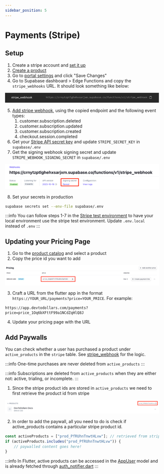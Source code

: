 ```yaml
---
sidebar_position: 5
---
```

# Payments (Stripe)

## Setup

1. Create a stripe account and [set it up](https://support.stripe.com/topics/getting-started)
2. [Create a product](https://support.stripe.com/questions/how-to-create-products-and-prices)
3. Go to [portal settings](https://dashboard.stripe.com/settings/billing/portal) and click "Save Changes"
4. Go to Supabase dashboard > Edge Functions and copy the `stripe_webhooks` URL. It should look something like below:

![](../assets/stripe-webhook-supabase.png)

5. [Add stripe webhook](https://docs.stripe.com/webhooks#add-a-webhook-endpoint), using the copied endpoint and the following event types:
   1. customer.subscription.deleted
   2. customer.subscription.updated
   3. customer.subscription.created
   4. checkout.session.completed
6. Get your [Stripe API secret key](https://support.stripe.com/questions/locate-api-keys-in-the-dashboard) and update `STRIPE_SECRET_KEY` in `supabase/.env`
7. Get the signing webhook signing secret and update `STRIPE_WEBHOOK_SIGNING_SECRET` in `supabase/.env`

![](../assets/stripe-signing-secret.png)

8. Set your secrets in production

```bash
supabase secrets set --env-file supabase/.env
```

:::info
You can follow steps 1-7 in the [Stripe test environment](https://docs.stripe.com/test-mode) to have your local environment use the stripe test environment. Update `.env.local` instead of `.env`
:::

## Updating your Pricing Page

1. Go to the [product catalog](https://dashboard.stripe.com/products) and select a product
2. Copy the price id you want to add

![](../assets/stripe-price-id.png)

3. Craft a URL from the flutter app in the format `https://YOUR_URL/payments?price=YOUR_PRICE`. For example:

```url
https://app.devtodollars.com/payments?price=price_1Oq6bXFttF99a1NCdZqHlQ8J
```

4. Update your pricing page with the URL

## Add Paywalls

You can check whether a user has purchased a product under `active_products` in the `stripe` table. See [stripe\_webhook](https://github.com/devtodollars/flutter-supabase-production-template/blob/main/supabase/functions/stripe\_webhook/index.ts) for the logic.

:::info
One-time purchases are never deleted from `active_products`
:::

:::info
Subscriptions are deleted from `active_products` when they are either not: active, trialing, or incomplete.
:::

1. Since the stripe product ids are stored in `active_products` we need to first retrieve the product id from stripe

![](../assets/stripe-prod-id.png)

2. In order to add the paywall, all you need to do is check if active\_products contains a particular stripe product id.&#x20;

```javascript
const activeProducts = ["prod_PfRUhnTnwtHLvw"]; // retrieved from stripe table
if (activeProducts.includes("prod_PfRUhnTnwtHLvw")) {
    // paywalled content goes here!
}
```

:::info
In Flutter, active products can be accessed in the [AppUser](https://github.com/devtodollars/flutter-supabase-production-template/blob/main/flutter/lib/models/app\_user.dart) model and is already fetched through [auth\_notifier.dart](https://github.com/devtodollars/flutter-supabase-production-template/blob/main/flutter/lib/services/auth\_notifier.dart)
:::
